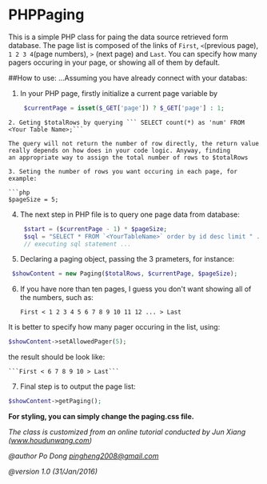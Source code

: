 # PHPPaging

This is a simple PHP class for paing the data source retrieved form database.
The page list is composed of the links of ```First```, ```<```(previous page), ```1 2 3 4```(page numbers), ```>``` (next page) and ```Last```. 
You can specify how many pagers occuring in your page, or showing all of them by default.
 
##How to use: 
...Assuming you have already connect with your databas:

1. In your PHP page, firstly initialize a current page variable by

   ```php 
    $currentPage = isset($_GET['page']) ? $_GET['page'] : 1;
  ```
2. Geting $totalRows by querying ``` SELECT count(*) as 'num' FROM <Your Table Name>;```

  The query will not return the number of row directly, the return value really depends on how does in your code logic. Anyway, finding
  an appropriate way to assign the total number of rows to $totalRows

3. Seting the number of rows you want occuring in each page, for example:
   
  ```php
  $pageSize = 5; 
  ```

4. The next step in PHP file is to query one page data from database:
   
   ```php
    $start = ($currentPage - 1) * $pageSize;
    $sql = "SELECT * FROM `<YourTableName>` order by id desc limit " .$start. "," .$pageSize;
    // executing sql statement ...
   ```
5. Declaring a paging object, passing the 3 prameters, for instance:

  ```php 
   $showContent = new Paging($totalRows, $currentPage, $pageSize);
  ```

6. If you have nore than ten pages, I guess you don't want showing all of the numbers, such as:
   
   ``` First < 1 2 3 4 5 6 7 8 9 10 11 12 ... > Last ```

  It is better to specify how many pager occuring in the list, using: 

  ```php
  $showContent->setAllowedPager(5);
  ```
      
  the result should be look like:
 
    ```First < 6 7 8 9 10 > Last```

7. Final step is to output the page list:
		
  ```php
  $showContent->getPaging();
  ```

**For styling, you can simply change the paging.css file.**

_The class is customized from an online tutorial conducted by Jun Xiang (www.houdunwang.com)_

*@author     Po Dong <pingheng2008@gmail.com>*

*@version    1.0 (31/Jan/2016)*
